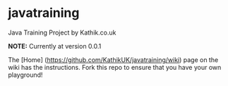 # javatraining
Java Training Project by Kathik.co.uk

**NOTE:** Currently at version 0.0.1

The [Home] (https://github.com/KathikUK/javatraining/wiki) page on the wiki has the instructions.  Fork this repo to ensure that you have your own playground!
